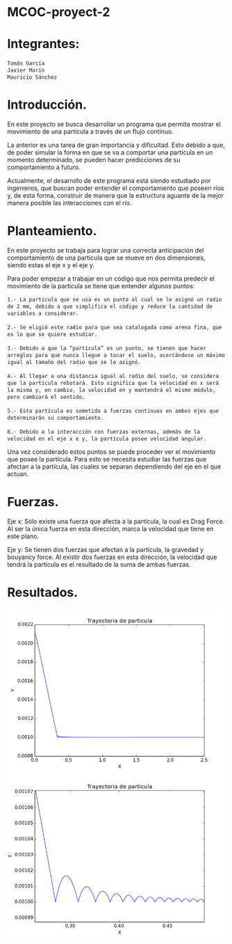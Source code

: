 # MCOC-proyect-2
Integrantes:
=============
```
Tomás García
Javier Marín
Mauricio Sánchez
```

Introducción.
=============

En este proyecto se busca desarrollar un programa que permita mostrar el movimiento de una partícula a través de un flujo continuo.

La anterior es una tarea de gran importancia y dificultad. Esto debido a que, de poder simular la forma en que se va a comportar una partícula en un momento determinado, se pueden hacer predicciones de su comportamiento a futuro.

Actualmente, el desarrollo de este programa está siendo estudiado por ingenieros, que buscan poder entender el comportamiento que poseen ríos y, de esta forma, construir de manera que la estructura  aguante de la mejor manera posible las interacciones con el río.


Planteamiento.
==============

En este proyecto se trabaja para lograr una correcta anticipación del comportamiento de una partícula que se mueve en dos dimensiones, siendo estas el eje x y el eje y.

Para poder empezar a trabajar en un código que nos permita predecir el movimiento de la partícula se tiene que entender algunos puntos:

	1.- La partícula que se usa es un punto al cual se le asignó un radio de 2 mm, debido a que simplifica el código y reduce la cantidad de variables a considerar.

	2.- Se eligió este radio para que sea catalogada como arena fina, que es lo que se quiere estudiar.

	3.- Debido a que la “partícula” es un punto, se tienen que hacer arreglos para que nunca llegue a tocar el suelo, acercándose un máximo igual al tamaño del radio que se le asignó.

	4.- Al llegar a una distancia igual al radio del suelo, se considera que la partícula rebotará. Esto significa que la velocidad en x será la misma y, en cambio, la velocidad en y mantendrá el mismo módulo, pero cambiará el sentido.

	5.- Esta partícula es sometida a fuerzas continuas en ambos ejes que determinarán su comportamiento.

	6.- Debido a la interacción con fuerzas externas, además de la velocidad en el eje x e y, la partícula posee velocidad angular.

Una vez considerado estos puntos se puede proceder ver el movimiento que posee la partícula. Para esto se necesita estudiar las fuerzas que afectan a la partícula, las cuales se separan dependiendo del eje en el que actuan.


Fuerzas.
========

Eje x: Sólo existe una fuerza que afecta a la partícula, la cual es Drag Force. Al ser la única fuerza en esta dirección, marca la velocidad que tiene en este plano.

Eje y: Se tienen dos fuerzas que afectan a la partícula, la gravedad y bouyancy force. Al existir dos fuerzas en esta dirección, la velocidad que tendrá la partícula es el resultado de la suma de ambas fuerzas.


Resultados.
===========

![Resultado](https://github.com/resnakk/MCOC-proyect-2/blob/master/figure_1.png)
![Resultado](https://github.com/resnakk/MCOC-proyect-2/blob/master/figure_12.png)
